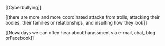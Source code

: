 [[Cyberbullying]]

[[there are more and more coordinated attacks from trolls, attacking their bodies, their families or relationships, and insulting how they look]]

[[Nowadays we can often hear about harassment via e-mail, chat, blog orFacebook]]
